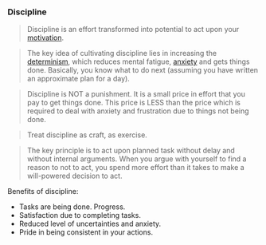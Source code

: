 ### Discipline

> Discipline is an effort transformed into potential to act upon your [motivation](motivation.md).

> The key idea of cultivating discipline lies in increasing the [determinism](determinism.md), which reduces mental fatigue, [anxiety](anxiety.md) and gets things done. Basically, you know what to do next (assuming you have written an approximate plan for a day).

> Discipline is NOT a punishment. It is a small price in effort that you pay to get things done. This price is LESS than the price which is required to deal with anxiety and frustration due to things not being done.

> Treat discipline as craft, as exercise.

> The key principle is to act upon planned task without delay and without internal arguments. When you argue with yourself to find a reason to not to act, you spend more effort than it takes to make a will-powered decision to act.

Benefits of discipline:
- Tasks are being done. Progress.
- Satisfaction due to completing tasks.
- Reduced level of uncertainties and anxiety.
- Pride in being consistent in your actions.
